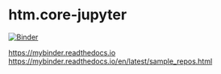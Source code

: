 # htm.core-jupyter

[![Binder](https://mybinder.org/badge.svg)](https://mybinder.org/v2/gh/indy-3rdman/htm.core/master)

https://mybinder.readthedocs.io
https://mybinder.readthedocs.io/en/latest/sample_repos.html
